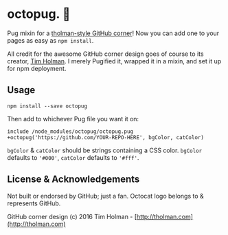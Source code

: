 # octopug. :dog:
Pug mixin for a [tholman-style GitHub corner](http://tholman.com/github-corners/)! Now you can add one to your pages as easy as `npm install`.

All credit for the awesome GitHub corner design goes of course to its creator, [Tim Holman](https://github.com/tholman). I merely Pugified it, wrapped it in a mixin, and set it up for npm deployment.

## Usage
```
npm install --save octopug
```
Then add to whichever Pug file you want it on:

```
include /node_modules/octopug/octopug.pug
+octopug('https://github.com/YOUR-REPO-HERE', bgColor, catColor)
```

`bgColor` & `catColor` should be strings containing a CSS color.
`bgColor` defaults to `'#000'`, `catColor` defaults to `'#fff'`.

## License & Acknowledgements

Not built or endorsed by GitHub; just a fan. Octocat logo belongs to & represents GitHub.

GitHub corner design (c) 2016 Tim Holman - [http://tholman.com](http://tholman.com)
